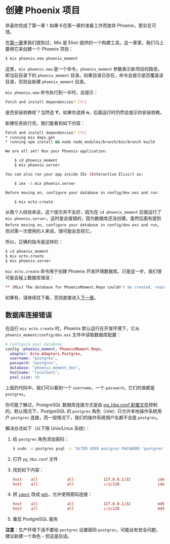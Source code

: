 # 创建 Phoenix 项目

恭喜你完成了第一章！如果卡在第一章的准备工作而放弃 Phoenix，那实在可惜。

在[第一章](00-prepare.md)里我们提到过，Mix 是 Elixir 提供的一个构建工具。这一章里，我们马上要用它来创建一个 Phoenix 项目：

```bash
$ mix phoenix.new phoenix_moment
```
这里，`mix phoenix.new` 是一个命令，`phoenix_moment` 参数表示新项目的路径，即当前目录下的 `phoenix_moment` 目录。如果目录已存在，命令会提示是否覆盖该目录，否则会新建 `phoenix_moment` 目录。

`mix phoenix.new` 命令执行到一半时，会提示：

```bash
Fetch and install dependencies? [Yn]
```

是否安装依赖呢？当然选 **Y**。如果你选择 **n**，后面运行时仍然会提示你安装依赖。

新建任务执行完，我们能看到如下内容：

```bash
Fetch and install dependencies? [Yn]
* running mix deps.get
* running npm install && node node_modules/brunch/bin/brunch build

We are all set! Run your Phoenix application:

    $ cd phoenix_moment
    $ mix phoenix.server

You can also run your app inside IEx (Interactive Elixir) as:

    $ iex -S mix phoenix.server

Before moving on, configure your database in config/dev.exs and run:

    $ mix ecto.create
```

从我个人经验来说，这个提示并不友好，因为在 `cd phoenix_moment` 后就运行了 `mix phoenix.server`，这时是会报错的，因为数据库还没创建。虽然后面有提到 `Before moving on, configure your database in config/dev.exs and run`，但对第一次使用的人来说，很可能会忽视它。

所以，正确的指令是这样的：

```bash
$ cd phoenix_moment
$ mix ecto.create
$ mix phoenix.server
```
`mix ecto.create` 命令用于创建 Phoenix 开发环境数据库。只是这一步，我们很可能会碰上数据库错误：

```bash
** (Mix) The database for PhoenixMoment.Repo couldn't be created, reason given: psql: FATAL: Ident authentication failed for user "postgres"
```
如果有，请继续往下看，否则直接进入[下一章](02-explore-phoenix.md)。

## 数据库连接错误

在运行 `mix ecto.create` 时，Phoenix 默认运行在开发环境下，它从 `phoenix_moment/config/dev.exs` 文件中读取数据库配置：

```elixir
# Configure your database
config :phoenix_moment, PhoenixMoment.Repo,
  adapter: Ecto.Adapters.Postgres,
  username: "postgres",
  password: "postgres",
  database: "phoenix_moment_dev",
  hostname: "localhost",
  pool_size: 10
```
上面的代码中，我们可以看到一个 `username`，一个 `password`，它们的值都是 `postgres`。

你可能了解过，PostgreSQL 数据库连接方式是由 [pg_hba.conf 配置文件](https://www.postgresql.org/docs/current/static/auth-pg-hba-conf.html)控制的。默认情况下，PostgreSQL 的 `postgres` 角色（role）只允许本地操作系统用户 `postgres` 连接，而一般情况下，我们的操作系统用户名都不会是 `postgres`。

解决办法如下（以下限 Unix/Linux 系统）：

1. 给 `postgres` 角色添加密码：

    ```bash
    $ sudo -u postgres psql -c "ALTER USER postgres PASSWORD 'postgres';"
    ```
2. 打开 `pg_hba.conf` 文件
3. 找到如下内容：

    ```conf
    host    all             all             127.0.0.1/32            ident
    host    all             all             ::1/128                 ident
    ```
4. 把 [`ident`](https://www.postgresql.org/docs/current/static/auth-methods.html#AUTH-IDENT) 改成 [`md5`](https://www.postgresql.org/docs/current/static/auth-methods.html#AUTH-PASSWORD)，允许使用密码连接：

    ```conf
    host    all             all             127.0.0.1/32            md5
    host    all             all             ::1/128                 md5
    ```
5. 重启 PostgreSQL 服务

**注意**：生产环境下请不要给 `postgres` 设置密码 `postgres`，可能会有安全问题，建议新建一个角色 - 但这是后话。
